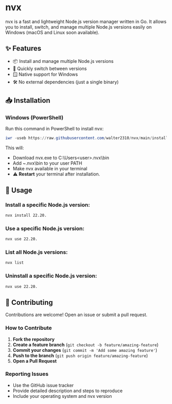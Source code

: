 # nvx

nvx is a fast and lightweight Node.js version manager written in Go. It allows you to install, switch, and manage multiple Node.js versions easily on Windows (macOS and Linux soon available).

## ✨ Features

- 📦 Install and manage multiple Node.js versions
- 🔄 Quickly switch between versions
- 🪟 Native support for Windows
- 🛠️ No external dependencies (just a single binary)

## 📥 Installation

### Windows (PowerShell)

Run this command in PowerShell to install nvx:

```powershell
iwr -useb https://raw.githubusercontent.com/walter2310/nvx/main/install.ps1 | iex
```
This will:

- Download nvx.exe to C:\Users\<user>\.nvx\bin
- Add ~\.nvx\bin to your user PATH
- Make nvx available in your terminal
- ⚠️ **Restart** your terminal after installation.

## 🚀 Usage

### Install a specific Node.js version:

```bash
nvx install 22.20.
```

### Use a specific Node.js version:

```bash
nvx use 22.20.
```

### List all Node.js versions:

```bash
nvx list
```

### Uninstall a specific Node.js version:

```bash
nvx use 22.20.
```

## 🤝 Contributing

Contributions are welcome!
Open an issue or submit a pull request.

### How to Contribute

1. **Fork the repository**
2. **Create a feature branch** (`git checkout -b feature/amazing-feature`)
3. **Commit your changes** (`git commit -m 'Add some amazing feature'`)
4. **Push to the branch** (`git push origin feature/amazing-feature`)
5. **Open a Pull Request**

### Reporting Issues

- Use the GitHub issue tracker
- Provide detailed description and steps to reproduce
- Include your operating system and nvx version